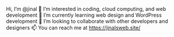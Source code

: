 Hi, I’m @jinal
👀 I’m interested in coding, cloud computing, and web development
🌱 I’m currently learning web design and WordPress development
💞️ I’m looking to collaborate with other developers and designers
📫 You can reach me at https://jinalsweb.site/



<!---
jinal263/jinal263 is a ✨ special ✨ repository because its `README.md` (this file) appears on your GitHub profile.
You can click the Preview link to take a look at your changes.
--->
